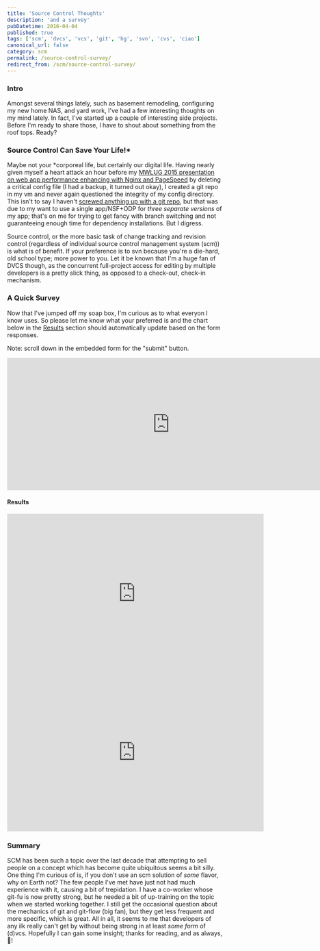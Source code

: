 ```yaml
---
title: 'Source Control Thoughts'
description: 'and a survey'
pubDatetime: 2016-04-04
published: true
tags: ['scm', 'dvcs', 'vcs', 'git', 'hg', 'svn', 'cvs', 'ciao']
canonical_url: false
category: scm
permalink: /source-control-survey/
redirect_from: /scm/source-control-survey/
---
```


### Intro

Amongst several things lately, such as basement remodeling, configuring my new home NAS, and yard work, I've had a few interesting thoughts on my mind lately. In fact, I've started up a couple of interesting side projects. Before I'm ready to share those, I have to shout about something from the roof tops. Ready?

### Source Control Can Save Your Life!*

Maybe not your *corporeal life, but certainly our digital life. Having nearly given myself a heart attack an hour before my [MWLUG 2015 presentation on web app performance enhancing with Nginx and PageSpeed](https://github.com/edm00se/AD113-Speed-Up-Your-Apps-with-Nginx-and-PageSpeed/tree/master/configs) by deleting a critical config file (I had a backup, it turned out okay), I created a git repo in my vm and never again questioned the integrity of my config directory. This isn't to say I haven't [screwed anything up with a git repo](/self-promotion/connect-success-and-a-demo/), but that was due to my want to use a single app/NSF+ODP for _three separate versions_ of my app; that's on me for trying to get fancy with branch switching and not guaranteeing enough time for dependency installations. But I digress.

Source control, or the more basic task of change tracking and revision control (regardless of individual source control management system (scm)) is what is of benefit. If your preference is to svn because you're a die-hard, old school type; more power to you. Let it be known that I'm a huge fan of DVCS though, as the concurrent full-project access for editing by multiple developers is a pretty slick thing, as opposed to a check-out, check-in mechanism.

### A Quick Survey

Now that I've jumped off my soap box, I'm curious as to what everyon I know uses. So please let me know what your preferred is and the chart below in the [Results](#results) section should automatically update based on the form responses.

Note: scroll down in the embedded form for the "submit" button.

<iframe class="embed-responsive-item" src="https://docs.google.com/forms/d/1Msa4qLi0GwIREW09s4BDPG8lTSYiT2CSRyJECps_E6g/viewform?embedded=true" width="760" height="309" frameborder="0" marginheight="0" marginwidth="0">Loading...</iframe>

#### Results

<div class="text-center">
<iframe width="600" height="371" seamless frameborder="0" scrolling="no" src="https://docs.google.com/spreadsheets/d/1AW-db53FKmx_ppiXGpByjNxNVf99SjP3dlx7vnKqh_E/pubchart?oid=1932817384&amp;format=interactive"></iframe>
<br />
<iframe width="600" height="371" seamless frameborder="0" scrolling="no" src="https://docs.google.com/spreadsheets/d/1AW-db53FKmx_ppiXGpByjNxNVf99SjP3dlx7vnKqh_E/pubchart?oid=1628401777&amp;format=interactive"></iframe>
</div>

### Summary

SCM has been such a topic over the last decade that attempting to sell people on a concept which has become quite ubiquitous seems a bit silly. One thing I'm curious of is, if you don't use an scm solution of _some_ flavor, why on Earth not? The few people I've met have just not had much experience with it, causing a bit of trepidation. I have a co-worker whose git-fu is now pretty strong, but he needed a bit of up-training on the topic when we started working together. I still get the occasional question about the mechanics of git and git-flow (big fan), but they get less frequent and more specific, which is great. All in all, it seems to me that developers of any ilk really can't get by without being strong in at least _some form_ of (d)vcs. Hopefully I can gain some insight; thanks for reading, and as always, 🍻!
